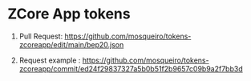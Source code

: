 # ZCore App tokens

1. Pull Request:
https://github.com/mosqueiro/tokens-zcoreapp/edit/main/bep20.json

2. Request example :
https://github.com/mosqueiro/tokens-zcoreapp/commit/ed24f29837327a5b0b51f2b9657c09b9a2f7bb3d
